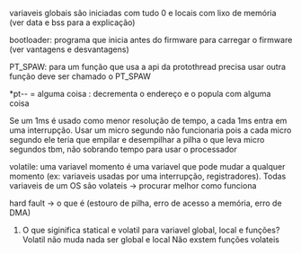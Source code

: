 variaveis globais são iniciadas com tudo 0 e locais com lixo de memória (ver data e bss para a explicação)

bootloader: programa que inicia antes do firmware para carregar o firmware (ver vantagens e desvantagens)

PT_SPAW: para um função que usa a api da protothread precisa usar outra função deve ser chamado o PT_SPAW

*pt-- = alguma coisa : decrementa o endereço e o popula com alguma coisa 

Se um 1ms é usado como menor resolução de tempo, a cada 1ms entra em uma interrupção. Usar um micro segundo não funcionaria pois a cada micro segundo ele teria que empilar e desempilhar a pilha o que leva micro segundos tbm, não sobrando tempo para usar o processador

volatile: uma variavel momento é uma variavel que pode mudar a qualquer momento (ex: variaveis usadas por uma interrupção, registradores). Todas variaveis de um OS são volateis -> procurar melhor como funciona

hard fault -> o que é (estouro de pilha, erro de acesso a memória, erro de DMA)

1) O que siginifica statical e volatil para variavel global, local e funções?
Volatil não muda nada ser global e local
Não exstem funções volateis

